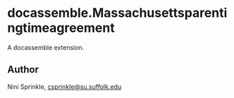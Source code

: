 # docassemble.Massachusettsparentingtimeagreement

A docassemble extension.

## Author

Nini Sprinkle, csprinkle@su.suffolk.edu

